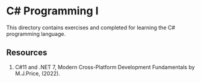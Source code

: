 # C# Programming I

This directory contains exercises and completed for learning the C# programming language.

## Resources

1. C#11 and .NET 7, Modern Cross-Platform Development Fundamentals by M.J.Price, (2022).